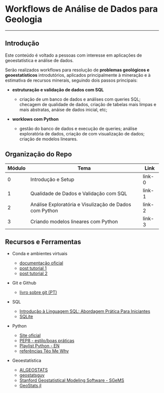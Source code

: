 # Workflows de Análise de Dados para Geologia

---

## Introdução

Este conteúdo é voltado a pessoas com interesse em aplicações de geoestatística e análise de dados.

Serão realizados workflows para resolução de **problemas geológicos e geoestatísticos** introdutórios, aplicados principalmente à mineração e à estimativa de recursos minerais, seguindo dois passos principais:

* **estruturação e validação de dados com SQL**

  * criação de um banco de dados e análises com queries SQL; checagem de qualidade de dados, criação de tabelas mais limpas e mais abstratas, anáise de dados inicial, etc;

* **worklows com Python**
  * gestão do banco de dados e execução de queries; análise exploratória de dados, criação de com visualização de dados; criação de modelos lineares.

## Organização do Repo

| Módulo | Tema | Link |
| --     | --   | -    |
0 | Introdução e Setup                                     | link-0
1 | Qualidade de Dados e Validação com SQL                 | link-1
2 | Análise Exploratória e Visulização de Dados com Python | link-2
3 | Criando modelos lineares com Python                    | link-3

## Recursos e Ferramentas

* Conda e ambientes virtuais
  * [documentação oficial](https://docs.conda.io/en/latest/miniconda.html)
  * [post tutorial 1](https://adrianovieira.gitlab.io/posts/conda/)
  * [post tutorial 2](https://www.monolitonimbus.com.br/conda-e-ambientes-virtuais/)

* Git e Github
  * [livro sobre git (PT)](https://git-scm.com/book/pt-br/v2)

* SQL
  * [Introdução à Linguagem SQL: Abordagem Prática Para Iniciantes](https://www.amazon.com.br/Introdu%C3%A7%C3%A3o-Linguagem-SQL-Abordagem-Iniciantes/dp/8575225014/ref=asc_df_8575225014/?tag=googleshopp00-20&linkCode=df0&hvadid=379715966142&hvpos=&hvnetw=g&hvrand=7258438041092360003&hvpone=&hvptwo=&hvqmt=&hvdev=c&hvdvcmdl=&hvlocint=&hvlocphy=1001773&hvtargid=pla-424463399897&psc=1)
  * [SQLite](https://www.sqlite.org/index.html)

* Python
  * [Site oficial](https://www.python.org/)
  * [PEP8 - estilo/boas práticas](https://peps.python.org/pep-0008/)
  * [Playlist Python - EN](https://www.youtube.com/playlist?list=PL-osiE80TeTt2d9bfVyTiXJA-UTHn6WwU)
  * [referências Téo Me Why](https://github.com/TeoMeWhy/teomerefs)

* Geoestatística
  * [AI_GEOSTATS](https://wiki.52north.org/AI_GEOSTATS/WebHome)
  * [geostatsguy](https://github.com/GeostatsGuy)
  * [Stanford Geostatistical Modeling Software - SGeMS](https://sgems.sourceforge.net/)
  * [GeoStats.jl](https://github.com/JuliaEarth/GeoStats.j)

